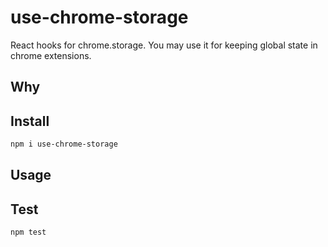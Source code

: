 # use-chrome-storage

React hooks for chrome.storage. You may use it for keeping global state in chrome extensions.

## Why


## Install

```bash
npm i use-chrome-storage
```

## Usage


## Test

```bash
npm test
```
